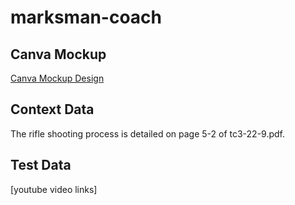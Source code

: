 # marksman-coach

## Canva Mockup
[Canva Mockup Design](https://www.canva.com/design/DAGlwddIz1E/0pl_l_IyjJkSFSfd7dvlzg/edit)

## Context Data
The rifle shooting process is detailed on page 5-2 of tc3-22-9.pdf.

## Test Data
[youtube video links]